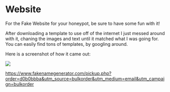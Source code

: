 # Website
For the Fake Website for your honeypot, be sure to have some fun with it!  

After downloading a template to use off of the internet I just messed around with it, chaning the images and text until it matched what I was going for.
You can easily find tons of templates, by googling around.

Here is a screenshot of how it came out:

![](https://i.imgur.com/baUKR7p.png)


https://www.fakenamegenerator.com/pickup.php?order=d0b0bbba&utm_source=bulkorder&utm_medium=email&utm_campaign=bulkorder
